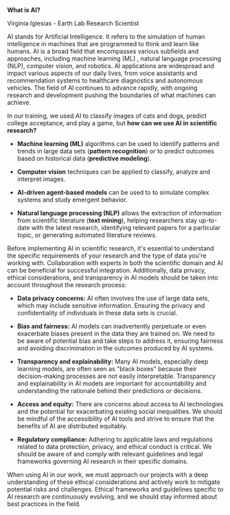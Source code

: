 **What is AI?**

Virginia Iglesias - Earth Lab Research Scientist

AI stands for Artificial Intelligence. It refers to the simulation of human intelligence in machines that are programmed to think and learn like humans. AI is a broad field that encompasses various subfields and approaches, including machine learning (ML) , natural language processing (NLP), computer vision, and robotics. AI applications are widespread and impact various aspects of our daily lives, from voice assistants and recommendation systems to healthcare diagnostics and autonomous vehicles. The field of AI continues to advance rapidly, with ongoing research and development pushing the boundaries of what machines can achieve.

In our training, we used AI to classify images of cats and dogs, predict college acceptance, and play a game, but **how can we use AI in scientific research?**

-   **Machine learning (ML)** algorithms can be used to identify patterns and trends in large data sets (**pattern recognition**) or to predict outcomes based on historical data (**predictive modeling**).

-   **Computer vision** techniques can be applied to classify, analyze and interpret images.

-   **AI-driven agent-based models** can be used to to simulate complex systems and study emergent behavior.

-   **Natural language processing (NLP)** allows the extraction of information from scientific literature (**text mining**), helping researchers stay up-to-date with the latest research, identifying relevant papers for a particular topic, or generating automated literature reviews.

Before implementing AI in scientific research, it's essential to understand the specific requirements of your research and the type of data you're working with. Collaboration with experts in both the scientific domain and AI can be beneficial for successful integration. Additionally, data privacy, ethical considerations, and transparency in AI models should be taken into account throughout the research process:

-   **Data privacy concerns:** AI often involves the use of large data sets, which may include sensitive information. Ensuring the privacy and confidentiality of individuals in these data sets is crucial.

-   **Bias and fairness:** AI models can inadvertently perpetuate or even exacerbate biases present in the data they are trained on. We need to be aware of potential bias and take steps to address it, ensuring fairness and avoiding discrimination in the outcomes produced by AI systems.

-   **Transparency and explainability:** Many AI models, especially deep learning models, are often seen as "black boxes" because their decision-making processes are not easily interpretable. Transparency and explainability in AI models are important for accountability and understanding the rationale behind their predictions or decisions.

-   **Access and equity:** There are concerns about access to AI technologies and the potential for exacerbating existing social inequalities. We should be mindful of the accessibility of AI tools and strive to ensure that the benefits of AI are distributed equitably.

-   **Regulatory compliance:** Adhering to applicable laws and regulations related to data protection, privacy, and ethical conduct is critical. We should be aware of and comply with relevant guidelines and legal frameworks governing AI research in their specific domains.

When using AI in our work, we must approach our projects with a deep understanding of these ethical considerations and actively work to mitigate potential risks and challenges. Ethical frameworks and guidelines specific to AI research are continuously evolving, and we should stay informed about best practices in the field.
